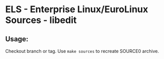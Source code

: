 # ELS - Enterprise Linux/EuroLinux Sources - libedit
 
## Usage:
  Checkout branch or tag. Use `make sources` to recreate  SOURCE0 archive.
